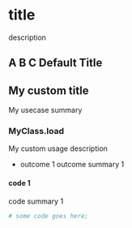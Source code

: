 # title

description

## A B C Default Title

## My custom title

My usecase summary

### MyClass.load

My custom usage description

- outcome 1
  outcome summary 1

#### code 1

code summary 1

```ruby
# some code goes here;
```

